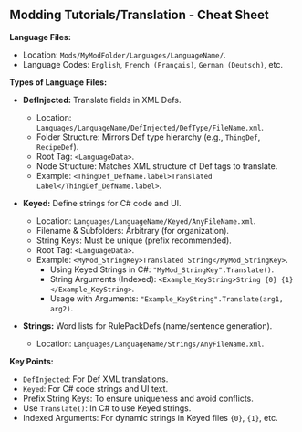 
## Modding Tutorials/Translation - Cheat Sheet

**Language Files:**

- Location: `Mods/MyModFolder/Languages/LanguageName/`.
- Language Codes: `English`, `French (Français)`, `German (Deutsch)`, etc.

**Types of Language Files:**

- **DefInjected:** Translate fields in XML Defs.
    - Location: `Languages/LanguageName/DefInjected/DefType/FileName.xml`.
    - Folder Structure: Mirrors Def type hierarchy (e.g., `ThingDef`, `RecipeDef`).
    - Root Tag: `<LanguageData>`.
    - Node Structure: Matches XML structure of Def tags to translate.
    - Example: `<ThingDef_DefName.label>Translated Label</ThingDef_DefName.label>`.

- **Keyed:** Define strings for C# code and UI.
    - Location: `Languages/LanguageName/Keyed/AnyFileName.xml`.
    - Filename & Subfolders: Arbitrary (for organization).
    - String Keys: Must be unique (prefix recommended).
    - Root Tag: `<LanguageData>`.
    - Example: `<MyMod_StringKey>Translated String</MyMod_StringKey>`.
        - Using Keyed Strings in C#: `"MyMod_StringKey".Translate()`.
        - String Arguments (Indexed): `<Example_KeyString>String {0} {1}</Example_KeyString>`.
        - Usage with Arguments: `"Example_KeyString".Translate(arg1, arg2)`.

- **Strings:** Word lists for RulePackDefs (name/sentence generation).
    - Location: `Languages/LanguageName/Strings/AnyFileName.xml`.

**Key Points:**

- `DefInjected`: For Def XML translations.
- `Keyed`: For C# code strings and UI text.
- Prefix String Keys: To ensure uniqueness and avoid conflicts.
- Use `Translate()`: In C# to use Keyed strings.
- Indexed Arguments: For dynamic strings in Keyed files `{0}`, `{1}`, etc.
```
